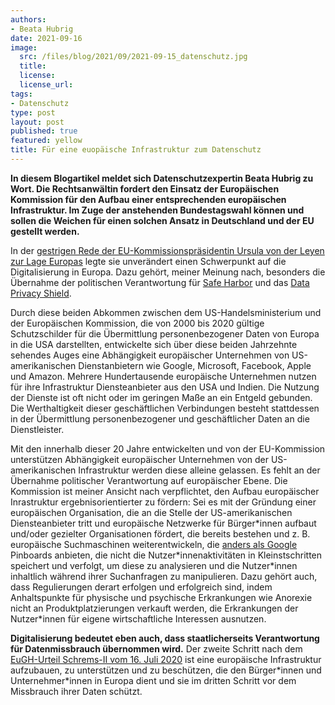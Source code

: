 ```yaml
---
authors:
- Beata Hubrig
date: 2021-09-16
image:
  src: /files/blog/2021/09/2021-09-15_datenschutz.jpg
  title:
  license: 
  license_url: 
tags:
- Datenschutz
type: post
layout: post
published: true
featured: yellow
title: Für eine euopäische Infrastruktur zum Datenschutz
---
```


**In diesem Blogartikel meldet sich Datenschutzexpertin Beata Hubrig zu Wort. 
Die Rechtsanwältin fordert den Einsatz der Europäischen Kommission für den Aufbau einer entsprechenden europäischen Infrastruktur. 
Im Zuge der anstehenden Bundestagswahl können und sollen die Weichen für einen solchen Ansatz in Deutschland und der EU gestellt werden.**

In der [gestrigen Rede der EU-Kommissionspräsidentin Ursula von der Leyen zur Lage Europas](https://ec.europa.eu/info/strategy/strategic-planning/state-union-addresses/state-union-2021_de) legte sie unverändert einen Schwerpunkt auf die Digitalisierung in Europa. 
Dazu gehört, meiner Meinung nach, besonders die Übernahme der politischen Verantwortung für [Safe Harbor](https://ec.europa.eu/transparency/documents-register/detail?ref=COM(2013)846&lang=de) und das [Data Privacy Shield](https://ec.europa.eu/info/law/law-topic/data-protection/international-dimension-data-protection/eu-us-data-transfers_de).

Durch diese beiden Abkommen zwischen dem US-Handelsministerium und der Europäischen Kommission, die von 2000 bis 2020 gültige Schutzschilder für die Übermittlung personenbezogener Daten von Europa in die USA darstellten, entwickelte sich über diese beiden Jahrzehnte sehendes Auges eine Abhängigkeit europäischer Unternehmen von US-amerikanischen Dienstanbietern wie Google, Microsoft, Facebook, Apple und Amazon. 
Mehrere Hundertausende europäische Unternehmen nutzen für ihre Infrastruktur Diensteanbieter aus den USA und Indien. 
Die Nutzung der Dienste ist oft nicht oder im geringen Maße an ein Entgeld gebunden. 
Die Werthaltigkeit dieser geschäftlichen Verbindungen besteht stattdessen in der Übermittlung personenbezogener und geschäftlicher Daten an die Dienstleister. 

Mit den innerhalb dieser 20 Jahre entwickelten und von der EU-Kommission unterstützen Abhängigkeit europäischer Unternehmen von der US-amerikanischen Infrastruktur werden diese alleine gelassen. 
Es fehlt an der Übernahme politischer Verantwortung auf europäischer Ebene. 
Die Kommission ist meiner Ansicht nach verpflichtet, den Aufbau europäischer Inrastruktur ergebnisorientierter zu fördern: Sei es mit der Gründung einer europäischen Organisation, die an die Stelle der US-amerikanischen Diensteanbieter tritt und europäische Netzwerke für Bürger\*innen aufbaut und/oder gezielter Organisationen fördert, die bereits bestehen und z. B. europäische Suchmaschinen weiterentwickeln, die [anders als Google](https://www.verbraucherzentrale.de/wissen/digitale-welt/datenschutz/suchmaschinen-sicher-nutzen-11914) Pinboards anbieten, die nicht die Nutzer\*innenaktivitäten in Kleinstschritten speichert und verfolgt, um diese zu analysieren und die Nutzer\*innen inhaltlich während ihrer Suchanfragen zu manipulieren. 
Dazu gehört auch, dass Regulierungen derart erfolgen und erfolgreich sind, indem Anhaltspunkte für physische und psychische Erkrankungen wie Anorexie nicht an Produktplatzierungen verkauft werden, die Erkrankungen der Nutzer\*innen für eigene wirtschaftliche Interessen ausnutzen. 

**Digitalisierung bedeutet eben auch, dass staatlicherseits Verantwortung für Datenmissbrauch übernommen wird.** 
Der zweite Schritt nach dem [EuGH-Urteil Schrems-II vom 16. Juli 2020](https://www.bfdi.bund.de/SharedDocs/Downloads/DE/EU_UN/Kernaussagen-Schrems-II.pdf?__blob=publicationFile&v=4) ist eine europäische Infrastruktur aufzubauen, zu unterstützen und zu beschützen, die den Bürger\*innen und Unternehmer\*innen in Europa dient und sie im dritten Schritt vor dem Missbrauch ihrer Daten schützt.
